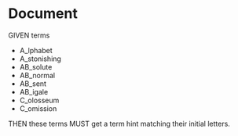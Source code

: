 # Document

GIVEN terms

- A_lphabet
- A_stonishing
- AB_solute
- AB_normal
- AB_sent
- AB_igale
- C_olosseum
- C_omission

THEN these terms MUST get a term hint matching their initial letters.
